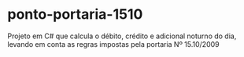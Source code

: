 # ponto-portaria-1510
Projeto em C# que calcula o débito, crédito e adicional noturno do dia, levando em conta as regras impostas pela portaria Nº 15.10/2009
